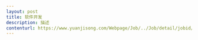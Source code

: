 ```yaml
---                
layout: post       
title: 软件开发           
description: 描述     
contenturl: https://www.yuanjisong.com/Webpage/Job/../Job/detail/jobid/101467      
---                 
```

